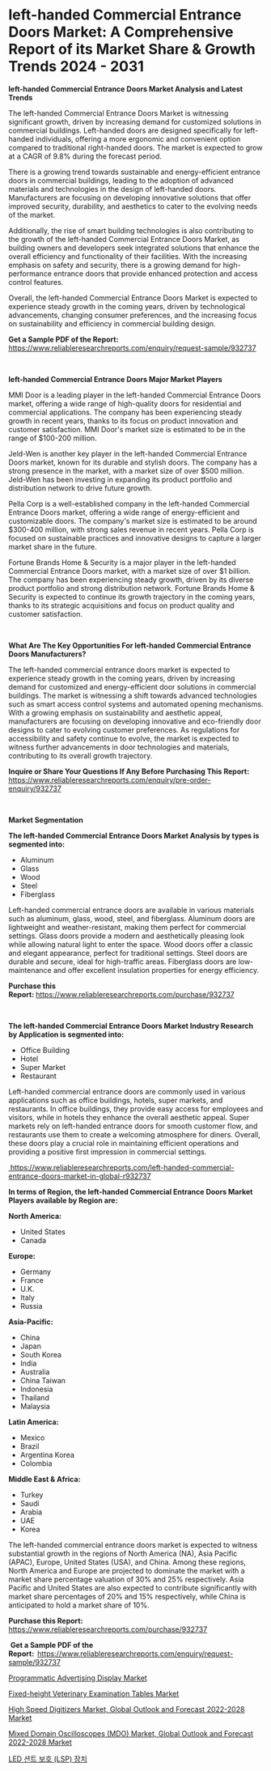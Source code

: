 <p><h1>left-handed Commercial Entrance Doors Market: A Comprehensive Report of its Market Share & Growth Trends 2024 - 2031</h1></p><p><strong>left-handed Commercial Entrance Doors Market Analysis and Latest Trends</strong></p>
<p><p>The left-handed Commercial Entrance Doors Market is witnessing significant growth, driven by increasing demand for customized solutions in commercial buildings. Left-handed doors are designed specifically for left-handed individuals, offering a more ergonomic and convenient option compared to traditional right-handed doors. The market is expected to grow at a CAGR of 9.8% during the forecast period.</p><p>There is a growing trend towards sustainable and energy-efficient entrance doors in commercial buildings, leading to the adoption of advanced materials and technologies in the design of left-handed doors. Manufacturers are focusing on developing innovative solutions that offer improved security, durability, and aesthetics to cater to the evolving needs of the market.</p><p>Additionally, the rise of smart building technologies is also contributing to the growth of the left-handed Commercial Entrance Doors Market, as building owners and developers seek integrated solutions that enhance the overall efficiency and functionality of their facilities. With the increasing emphasis on safety and security, there is a growing demand for high-performance entrance doors that provide enhanced protection and access control features.</p><p>Overall, the left-handed Commercial Entrance Doors Market is expected to experience steady growth in the coming years, driven by technological advancements, changing consumer preferences, and the increasing focus on sustainability and efficiency in commercial building design.</p></p>
<p><strong>Get a Sample PDF of the Report:&nbsp;</strong> <a href="https://www.reliableresearchreports.com/enquiry/request-sample/932737">https://www.reliableresearchreports.com/enquiry/request-sample/932737</a></p>
<p>&nbsp;</p>
<p><strong>left-handed Commercial Entrance Doors Major Market Players</strong></p>
<p><p>MMI Door is a leading player in the left-handed Commercial Entrance Doors market, offering a wide range of high-quality doors for residential and commercial applications. The company has been experiencing steady growth in recent years, thanks to its focus on product innovation and customer satisfaction. MMI Door's market size is estimated to be in the range of $100-200 million.</p><p>Jeld-Wen is another key player in the left-handed Commercial Entrance Doors market, known for its durable and stylish doors. The company has a strong presence in the market, with a market size of over $500 million. Jeld-Wen has been investing in expanding its product portfolio and distribution network to drive future growth.</p><p>Pella Corp is a well-established company in the left-handed Commercial Entrance Doors market, offering a wide range of energy-efficient and customizable doors. The company's market size is estimated to be around $300-400 million, with strong sales revenue in recent years. Pella Corp is focused on sustainable practices and innovative designs to capture a larger market share in the future.</p><p>Fortune Brands Home & Security is a major player in the left-handed Commercial Entrance Doors market, with a market size of over $1 billion. The company has been experiencing steady growth, driven by its diverse product portfolio and strong distribution network. Fortune Brands Home & Security is expected to continue its growth trajectory in the coming years, thanks to its strategic acquisitions and focus on product quality and customer satisfaction.</p></p>
<p>&nbsp;</p>
<p><strong>What Are The Key Opportunities For left-handed Commercial Entrance Doors Manufacturers?</strong></p>
<p><p>The left-handed commercial entrance doors market is expected to experience steady growth in the coming years, driven by increasing demand for customized and energy-efficient door solutions in commercial buildings. The market is witnessing a shift towards advanced technologies such as smart access control systems and automated opening mechanisms. With a growing emphasis on sustainability and aesthetic appeal, manufacturers are focusing on developing innovative and eco-friendly door designs to cater to evolving customer preferences. As regulations for accessibility and safety continue to evolve, the market is expected to witness further advancements in door technologies and materials, contributing to its overall growth trajectory.</p></p>
<p><strong>Inquire or Share Your Questions If Any Before Purchasing This Report:</strong> <a href="https://www.reliableresearchreports.com/enquiry/pre-order-enquiry/932737">https://www.reliableresearchreports.com/enquiry/pre-order-enquiry/932737</a></p>
<p>&nbsp;</p>
<p><strong>Market Segmentation</strong></p>
<p><strong>The left-handed Commercial Entrance Doors Market Analysis by types is segmented into:</strong></p>
<p><ul><li>Aluminum</li><li>Glass</li><li>Wood</li><li>Steel</li><li>Fiberglass</li></ul></p>
<p><p>Left-handed commercial entrance doors are available in various materials such as aluminum, glass, wood, steel, and fiberglass. Aluminum doors are lightweight and weather-resistant, making them perfect for commercial settings. Glass doors provide a modern and aesthetically pleasing look while allowing natural light to enter the space. Wood doors offer a classic and elegant appearance, perfect for traditional settings. Steel doors are durable and secure, ideal for high-traffic areas. Fiberglass doors are low-maintenance and offer excellent insulation properties for energy efficiency.</p></p>
<p><strong>Purchase this Report:&nbsp;</strong><a href="https://www.reliableresearchreports.com/purchase/932737">https://www.reliableresearchreports.com/purchase/932737</a></p>
<p>&nbsp;</p>
<p><strong>The left-handed Commercial Entrance Doors Market Industry Research by Application is segmented into:</strong></p>
<p><ul><li>Office Building</li><li>Hotel</li><li>Super Market</li><li>Restaurant</li></ul></p>
<p><p>Left-handed commercial entrance doors are commonly used in various applications such as office buildings, hotels, super markets, and restaurants. In office buildings, they provide easy access for employees and visitors, while in hotels they enhance the overall aesthetic appeal. Super markets rely on left-handed entrance doors for smooth customer flow, and restaurants use them to create a welcoming atmosphere for diners. Overall, these doors play a crucial role in maintaining efficient operations and providing a positive first impression in commercial settings.</p></p>
<p><a href="https://www.reliableresearchreports.com/left-handed-commercial-entrance-doors-market-in-global-r932737">&nbsp;https://www.reliableresearchreports.com/left-handed-commercial-entrance-doors-market-in-global-r932737</a></p>
<p><strong>In terms of Region, the left-handed Commercial Entrance Doors Market Players available by Region are:</strong></p>
<p>
    <p> <strong> North America: </strong>
        <ul>
            <li>United States</li>
            <li>Canada</li>
        </ul>
        </p> 
    <p> <strong> Europe: </strong>
        <ul>
            <li>Germany</li>
            <li>France</li>
            <li>U.K.</li>
            <li>Italy</li>
            <li>Russia</li>
        </ul>
        </p> 
    <p> <strong> Asia-Pacific: </strong>
        <ul>
            <li>China</li>
            <li>Japan</li>
            <li>South Korea</li>
            <li>India</li>
            <li>Australia</li>
            <li>China Taiwan</li>
            <li>Indonesia</li>
            <li>Thailand</li>
            <li>Malaysia</li>
        </ul>
        </p> 
    <p> <strong> Latin America: </strong>
        <ul>
            <li>Mexico</li>
            <li>Brazil</li>
            <li>Argentina Korea</li>
            <li>Colombia</li>
        </ul>
        </p> 
    <p> <strong> Middle East & Africa: </strong>
        <ul>
            <li>Turkey</li>
            <li>Saudi</li>
            <li>Arabia</li>
            <li>UAE</li>
            <li>Korea</li>
        </ul>
    </p>
    </p>
<p><p>The left-handed commercial entrance doors market is expected to witness substantial growth in the regions of North America (NA), Asia Pacific (APAC), Europe, United States (USA), and China. Among these regions, North America and Europe are projected to dominate the market with a market share percentage valuation of 30% and 25% respectively. Asia Pacific and United States are also expected to contribute significantly with market share percentages of 20% and 15% respectively, while China is anticipated to hold a market share of 10%.</p></p>
<p><strong>Purchase this Report: </strong><a href="https://www.reliableresearchreports.com/purchase/932737">https://www.reliableresearchreports.com/purchase/932737</a></p>
<p>&nbsp;<strong>Get a Sample PDF of the Report:&nbsp;&nbsp;</strong><a href="https://www.reliableresearchreports.com/enquiry/request-sample/932737">https://www.reliableresearchreports.com/enquiry/request-sample/932737</a></p>
<p><strong></strong></p>
<p><p><a href="https://medium.com/@guadaluannon456456/global-programmatic-advertising-display-market-focus-on-application-end-use-industry-type-1b08d5cd2425">Programmatic Advertising Display Market</a></p><p><a href="https://github.com/mabutironaldo/Market-Research-Report-List-6/blob/main/fixed-height-veterinary-examination-tables-market.md">Fixed-height Veterinary Examination Tables Market</a></p><p><a href="https://issuu.com/reportprime-2/docs/high-speed-digitizers-market-global_4181b2111389eb">High Speed Digitizers Market, Global Outlook and Forecast 2022-2028 Market</a></p><p><a href="https://issuu.com/reportprime-2/docs/mixed-domain-oscilloscopes-mdo-mark_6aa4ec9062b9aa">Mixed Domain Oscilloscopes (MDO) Market, Global Outlook and Forecast 2022-2028 Market</a></p><p><a href="https://github.com/mdmazharulnwr786/Market-Research-Report-List-2/blob/main/3082715108134.md">LED 션트 보호 (LSP) 장치</a></p></p>
